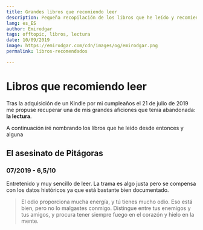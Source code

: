 ```yaml
---
title: Grandes libros que recomiendo leer
description: Pequeña recopilación de los libros que he leído y recomiendo
lang: es_ES
author: Emirodgar
tags: offtopic, libros, lectura
date: 10/09/2019
image: https://emirodgar.com/cdn/images/og/emirodgar.png
permalink: libros-recomendados

---
```


# Libros que recomiendo leer

Tras la adquisición de un Kindle por mi cumpleaños el 21 de julio de 2019 me propuse recuperar una de mis grandes aficiones que tenía abandonada: **la lectura**.

A continuación iré nombrando los libros que he leído desde entonces y alguna

## El asesinato de Pitágoras
### 07/2019 - 6,5/10

Entretenido y muy sencillo de leer. La trama es algo justa pero se compensa con los datos históricos ya que está bastante bien documentado.

> El odio proporciona mucha energía, y tú tienes mucho odio. Eso está bien, pero no lo malgastes conmigo. Distingue entre tus enemigos y tus amigos, y procura tener siempre fuego en el corazón y hielo en la mente.
<!--stackedit_data:
eyJoaXN0b3J5IjpbLTc4OTAyOTU2XX0=
-->
